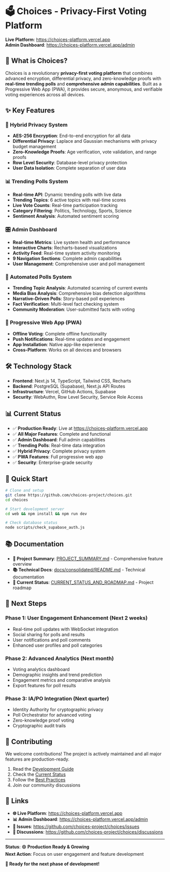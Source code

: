 # 🗳️ Choices - Privacy-First Voting Platform

**Live Platform**: https://choices-platform.vercel.app  
**Admin Dashboard**: https://choices-platform.vercel.app/admin

## 🚀 **What is Choices?**

Choices is a revolutionary **privacy-first voting platform** that combines advanced encryption, differential privacy, and zero-knowledge proofs with **real-time trending polls** and **comprehensive admin capabilities**. Built as a Progressive Web App (PWA), it provides secure, anonymous, and verifiable voting experiences across all devices.

## ✨ **Key Features**

### 🔐 **Hybrid Privacy System**
- **AES-256 Encryption**: End-to-end encryption for all data
- **Differential Privacy**: Laplace and Gaussian mechanisms with privacy budget management
- **Zero-Knowledge Proofs**: Age verification, vote validation, and range proofs
- **Row Level Security**: Database-level privacy protection
- **User Data Isolation**: Complete separation of user data

### 📊 **Trending Polls System**
- **Real-time API**: Dynamic trending polls with live data
- **Trending Topics**: 6 active topics with real-time scores
- **Live Vote Counts**: Real-time participation tracking
- **Category Filtering**: Politics, Technology, Sports, Science
- **Sentiment Analysis**: Automated sentiment scoring

### 🎛️ **Admin Dashboard**
- **Real-time Metrics**: Live system health and performance
- **Interactive Charts**: Recharts-based visualizations
- **Activity Feed**: Real-time system activity monitoring
- **9 Navigation Sections**: Complete admin capabilities
- **User Management**: Comprehensive user and poll management

### 🤖 **Automated Polls System**
- **Trending Topic Analysis**: Automated scanning of current events
- **Media Bias Analysis**: Comprehensive bias detection algorithms
- **Narrative-Driven Polls**: Story-based poll experiences
- **Fact Verification**: Multi-level fact checking system
- **Community Moderation**: User-submitted facts with voting

### 📱 **Progressive Web App (PWA)**
- **Offline Voting**: Complete offline functionality
- **Push Notifications**: Real-time updates and engagement
- **App Installation**: Native app-like experience
- **Cross-Platform**: Works on all devices and browsers

## 🛠️ **Technology Stack**

- **Frontend**: Next.js 14, TypeScript, Tailwind CSS, Recharts
- **Backend**: PostgreSQL (Supabase), Next.js API Routes
- **Infrastructure**: Vercel, GitHub Actions, Supabase
- **Security**: WebAuthn, Row Level Security, Service Role Access

## 📊 **Current Status**

- ✅ **Production Ready**: Live at https://choices-platform.vercel.app
- ✅ **All Major Features**: Complete and functional
- ✅ **Admin Dashboard**: Full admin capabilities
- ✅ **Trending Polls**: Real-time data integration
- ✅ **Hybrid Privacy**: Complete privacy system
- ✅ **PWA Features**: Full progressive web app
- ✅ **Security**: Enterprise-grade security

## 🚀 **Quick Start**

```bash
# Clone and setup
git clone https://github.com/choices-project/choices.git
cd choices

# Start development server
cd web && npm install && npm run dev

# Check database status
node scripts/check_supabase_auth.js
```

## 📚 **Documentation**

- **📖 Project Summary**: [PROJECT_SUMMARY.md](PROJECT_SUMMARY.md) - Comprehensive feature overview
- **📚 Technical Docs**: [docs/consolidated/README.md](docs/consolidated/README.md) - Technical documentation
- **🎯 Current Status**: [CURRENT_STATUS_AND_ROADMAP.md](CURRENT_STATUS_AND_ROADMAP.md) - Project roadmap

## 🎯 **Next Steps**

### **Phase 1: User Engagement Enhancement** (Next 2 weeks)
- Real-time poll updates with WebSocket integration
- Social sharing for polls and results
- User notifications and poll comments
- Enhanced user profiles and poll categories

### **Phase 2: Advanced Analytics** (Next month)
- Voting analytics dashboard
- Demographic insights and trend prediction
- Engagement metrics and comparative analysis
- Export features for poll results

### **Phase 3: IA/PO Integration** (Next quarter)
- Identity Authority for cryptographic privacy
- Poll Orchestrator for advanced voting
- Zero-knowledge proof voting
- Cryptographic audit trails

## 🤝 **Contributing**

We welcome contributions! The project is actively maintained and all major features are production-ready.

1. Read the [Development Guide](docs/consolidated/development/DEVELOPMENT_GUIDE.md)
2. Check the [Current Status](CURRENT_STATUS_AND_ROADMAP.md)
3. Follow the [Best Practices](docs/BEST_PRACTICES.md)
4. Join our community discussions

## 🔗 **Links**

- **🌐 Live Platform**: https://choices-platform.vercel.app
- **📊 Admin Dashboard**: https://choices-platform.vercel.app/admin
- **🐛 Issues**: https://github.com/choices-project/choices/issues
- **💬 Discussions**: https://github.com/choices-project/choices/discussions

---

**Status**: 🟢 **Production Ready & Growing**  
**Next Action**: Focus on user engagement and feature development

**🎉 Ready for the next phase of development!**
